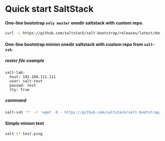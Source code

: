 # Quick start SaltStack

#### One-line bootstrap `only master` onedir saltstack with custom repo.
```bash
curl -L https://github.com/saltstack/salt-bootstrap/releases/latest/download/bootstrap-salt.sh | bash -s -- -M -N -R mirror.yandex.com/mirrors/repo.saltproject.io onedir
```
#### One-line bootstrap minion onedir saltstack with custom repo from `salt-ssh`.

##### roster file example
```
salt-lab:
  host: 192.168.111.111
  user: salt-test
  passwd: test
  tty: True
```
##### command
```bash
salt-ssh '*' -r 'wget -O - https://github.com/saltstack/salt-bootstrap/releases/latest/download/bootstrap-salt.sh | sudo sh -s -- -R mirror.yandex.com/mirrors/repo.saltproject.io onedir'
```
#### Simple minion test

```bash
salt \* test.ping
```
